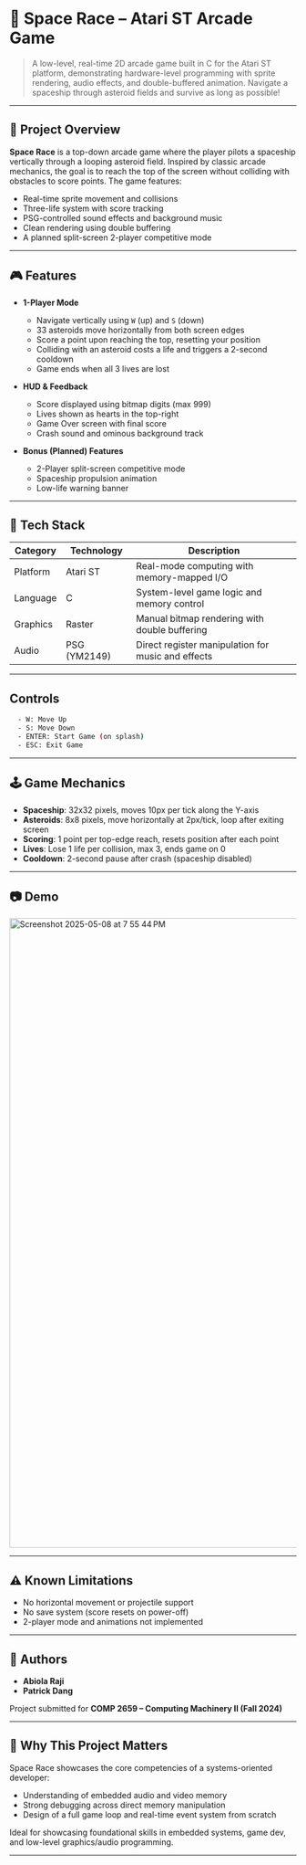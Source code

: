 
# 🚀 Space Race – Atari ST Arcade Game

> A low-level, real-time 2D arcade game built in C for the Atari ST platform, demonstrating hardware-level programming with sprite rendering, audio effects, and double-buffered animation. Navigate a spaceship through asteroid fields and survive as long as possible!

---

## 📌 Project Overview

**Space Race** is a top-down arcade game where the player pilots a spaceship vertically through a looping asteroid field. Inspired by classic arcade mechanics, the goal is to reach the top of the screen without colliding with obstacles to score points. The game features:

- Real-time sprite movement and collisions
- Three-life system with score tracking
- PSG-controlled sound effects and background music
- Clean rendering using double buffering
- A planned split-screen 2-player competitive mode

---

## 🎮 Features

- **1-Player Mode**
  - Navigate vertically using `W` (up) and `S` (down)
  - 33 asteroids move horizontally from both screen edges
  - Score a point upon reaching the top, resetting your position
  - Colliding with an asteroid costs a life and triggers a 2-second cooldown
  - Game ends when all 3 lives are lost

- **HUD & Feedback**
  - Score displayed using bitmap digits (max 999)
  - Lives shown as hearts in the top-right
  - Game Over screen with final score
  - Crash sound and ominous background track

- **Bonus (Planned) Features**
  - 2-Player split-screen competitive mode
  - Spaceship propulsion animation
  - Low-life warning banner

---

## 🧰 Tech Stack

| Category        | Technology        | Description                                                       |
|----------------|-------------------|-------------------------------------------------------------------|
| Platform        | Atari ST          | Real-mode computing with memory-mapped I/O                        |
| Language        | C                 | System-level game logic and memory control                        |
| Graphics        | Raster            | Manual bitmap rendering with double buffering                     |
| Audio           | PSG (YM2149)      | Direct register manipulation for music and effects                |

---

## Controls

```bash
  - W: Move Up
  - S: Move Down
  - ENTER: Start Game (on splash)
  - ESC: Exit Game
```

---

## 🕹️ Game Mechanics

- **Spaceship**: 32x32 pixels, moves 10px per tick along the Y-axis
- **Asteroids**: 8x8 pixels, move horizontally at 2px/tick, loop after exiting screen
- **Scoring**: 1 point per top-edge reach, resets position after each point
- **Lives**: Lose 1 life per collision, max 3, ends game on 0
- **Cooldown**: 2-second pause after crash (spaceship disabled)

---

## 📷 Demo

<img width="1103" alt="Screenshot 2025-05-08 at 7 55 44 PM" src="https://github.com/user-attachments/assets/88b98bf3-d7c6-4798-aa53-a4589805adc0" />

---

## ⚠️ Known Limitations

- No horizontal movement or projectile support
- No save system (score resets on power-off)
- 2-player mode and animations not implemented

---

## 👥 Authors

- **Abiola Raji**
- **Patrick Dang**

Project submitted for **COMP 2659 – Computing Machinery II (Fall 2024)**  

---

## 🧠 Why This Project Matters

Space Race showcases the core competencies of a systems-oriented developer:

- Understanding of embedded audio and video memory
- Strong debugging across direct memory manipulation
- Design of a full game loop and real-time event system from scratch

Ideal for showcasing foundational skills in embedded systems, game dev, and low-level graphics/audio programming.

---
